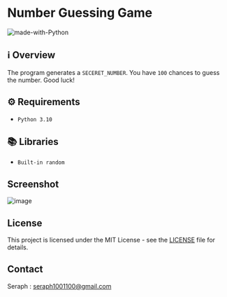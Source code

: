 # Number Guessing Game


![made-with-Python](https://img.shields.io/badge/Python-800020?&logo=python&logoColor=white&labelColor=black&label=Built%20with&style=for-the-badge)


## ℹ️ Overview

The program generates a `SECERET_NUMBER`. You have `100` chances to guess the number. Good luck!


## ⚙️ Requirements
- `Python 3.10`

## 📚 Libraries
- `Built-in random`


## Screenshot

![image](https://user-images.githubusercontent.com/72005563/156686089-52d1a354-823a-4217-9da8-2a2a6596e839.png)


## License


This project is licensed under the MIT License - see the [LICENSE](https://github.com/seraph776/CodeCrypt776/blob/main/LICENSE) file for details.


## Contact

Seraph : seraph1001100@gmail.com
